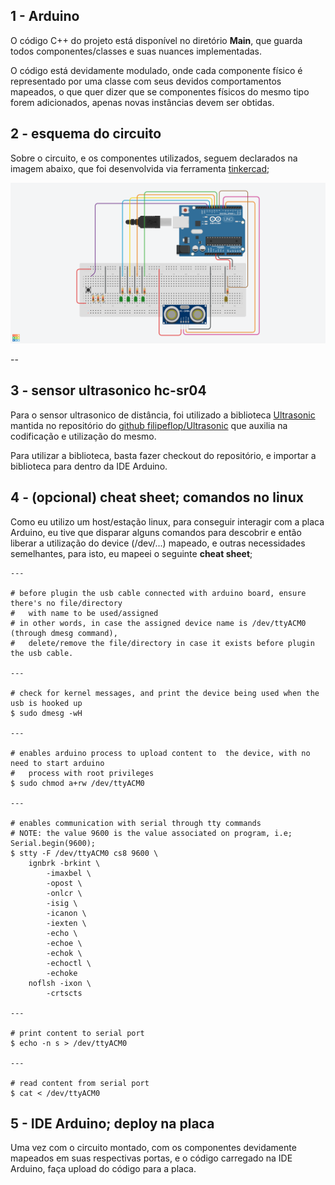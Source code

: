 ## 1 - Arduino

O código C++ do projeto está disponível no diretório **Main**, que guarda todos componentes/classes
e suas nuances implementadas.

O código está devidamente modulado, onde cada componente físico é representado por uma classe
com seus devidos comportamentos mapeados, o que quer dizer que se componentes físicos do mesmo
tipo forem adicionados, apenas novas instâncias devem ser obtidas.

## 2 - esquema do circuito

Sobre o circuito, e os componentes utilizados, seguem declarados na imagem abaixo,
que foi desenvolvida via ferramenta [tinkercad](www.tinkercad.com);

![](../imgs/fiap-iot-test.png)

--

## 3 - sensor ultrasonico hc-sr04

Para o sensor ultrasonico de distância, foi utilizado a biblioteca [Ultrasonic](https://github.com/filipeflop/Ultrasonic)
mantida no repositório do [github filipeflop/Ultrasonic](https://github.com/filipeflop/Ultrasonic)
que auxilia na codificação e utilização do mesmo.

Para utilizar a biblioteca, basta fazer checkout do repositório, e importar a biblioteca para
dentro da IDE Arduino.

## 4 - (opcional) cheat sheet; comandos no linux

Como eu utilizo um host/estação linux, para conseguir interagir com a placa Arduino, eu
tive que disparar alguns comandos para descobrir e então liberar a utilização do device (/dev/...)
mapeado, e outras necessidades semelhantes, para isto, eu mapeei o seguinte **cheat sheet**;

```
---

# before plugin the usb cable connected with arduino board, ensure there's no file/directory
#   with name to be used/assigned
# in other words, in case the assigned device name is /dev/ttyACM0 (through dmesg command),
#   delete/remove the file/directory in case it exists before plugin the usb cable.

---

# check for kernel messages, and print the device being used when the usb is hooked up
$ sudo dmesg -wH

---

# enables arduino process to upload content to  the device, with no need to start arduino
#   process with root privileges
$ sudo chmod a+rw /dev/ttyACM0

---

# enables communication with serial through tty commands
# NOTE: the value 9600 is the value associated on program, i.e; Serial.begin(9600);
$ stty -F /dev/ttyACM0 cs8 9600 \
    ignbrk -brkint \
        -imaxbel \
        -opost \
        -onlcr \
        -isig \
        -icanon \
        -iexten \
        -echo \
        -echoe \
        -echok \
        -echoctl \
        -echoke 
    noflsh -ixon \
        -crtscts

---

# print content to serial port
$ echo -n s > /dev/ttyACM0

---

# read content from serial port
$ cat < /dev/ttyACM0
```

## 5 - IDE Arduino; deploy na placa

Uma vez com o circuito montado, com os componentes devidamente mapeados em suas respectivas
portas, e o código carregado na IDE Arduino, faça upload do código para a placa.